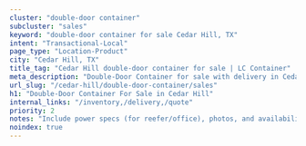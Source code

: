 ```yaml
---
cluster: "double-door container"
subcluster: "sales"
keyword: "double-door container for sale Cedar Hill, TX"
intent: "Transactional-Local"
page_type: "Location-Product"
city: "Cedar Hill, TX"
title_tag: "Cedar Hill double-door container for sale | LC Container"
meta_description: "Double-Door Container for sale with delivery in Cedar Hill, TX. LC Container — local Since 2003. Get pricing today."
url_slug: "/cedar-hill/double-door-container/sales"
h1: "Double-Door Container For Sale in Cedar Hill"
internal_links: "/inventory,/delivery,/quote"
priority: 2
notes: "Include power specs (for reefer/office), photos, and availability."
noindex: true
---
```


<!-- TODO: Add unique city/inventory copy, images, and internal links here. -->
